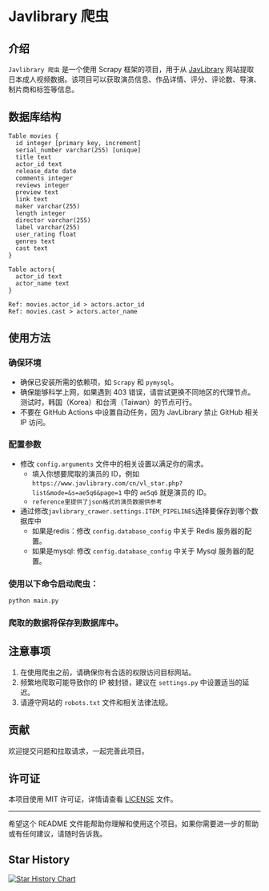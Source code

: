 # Javlibrary 爬虫

## 介绍

`Javlibrary 爬虫` 是一个使用 Scrapy 框架的项目，用于从 [JavLibrary](https://www.javlibrary.com/)
网站提取日本成人视频数据。该项目可以获取演员信息、作品详情、评分、评论数、导演、制片商和标签等信息。

## 数据库结构

```db
Table movies {
  id integer [primary key, increment]
  serial_number varchar(255) [unique]
  title text
  actor_id text
  release_date date
  comments integer
  reviews integer
  preview text
  link text
  maker varchar(255)
  length integer
  director varchar(255)
  label varchar(255)
  user_rating float
  genres text
  cast text
}

Table actors{
  actor_id text
  actor_name text
}

Ref: movies.actor_id > actors.actor_id
Ref: movies.cast > actors.actor_name
```

## 使用方法

### 确保环境

- 确保已安装所需的依赖项，如 `Scrapy` 和 `pymysql`。
- 确保能够科学上网，如果遇到 403 错误，请尝试更换不同地区的代理节点。测试时，韩国（Korea）和台湾（Taiwan）的节点可行。
- 不要在 GitHub Actions 中设置自动任务，因为 JavLibrary 禁止 GitHub 相关 IP 访问。

### 配置参数

- 修改 `config.arguments` 文件中的相关设置以满足你的需求。
    - 填入你想要爬取的演员的 ID，例如 `https://www.javlibrary.com/cn/vl_star.php?list&mode=&s=ae5q6&page=1`
      中的 `ae5q6` 就是演员的 ID。
    - `reference里提供了json格式的演员数据供参考`
- 通过修改`javlibrary_crawer.settings.ITEM_PIPELINES`选择要保存到哪个数据库中
    - 如果是redis：修改 `config.database_config` 中关于 Redis 服务器的配置。
    - 如果是mysql: 修改 `config.database_config` 中关于 Mysql 服务器的配置。

### 使用以下命令启动爬虫：

```bash
python main.py
```

### 爬取的数据将保存到数据库中。

## 注意事项

1. 在使用爬虫之前，请确保你有合适的权限访问目标网站。
2. 频繁地爬取可能导致你的 IP 被封锁，建议在 `settings.py` 中设置适当的延迟。
3. 请遵守网站的 `robots.txt` 文件和相关法律法规。

## 贡献

欢迎提交问题和拉取请求，一起完善此项目。

## 许可证

本项目使用 MIT 许可证，详情请查看 [LICENSE](LICENSE) 文件。

---

希望这个 README 文件能帮助你理解和使用这个项目。如果你需要进一步的帮助或有任何建议，请随时告诉我。

## Star History

[![Star History Chart](https://api.star-history.com/svg?repos=desonglll/javlibrary_crawler&type=Date)](https://star-history.com/#desonglll/javlibrary_crawler&Date)